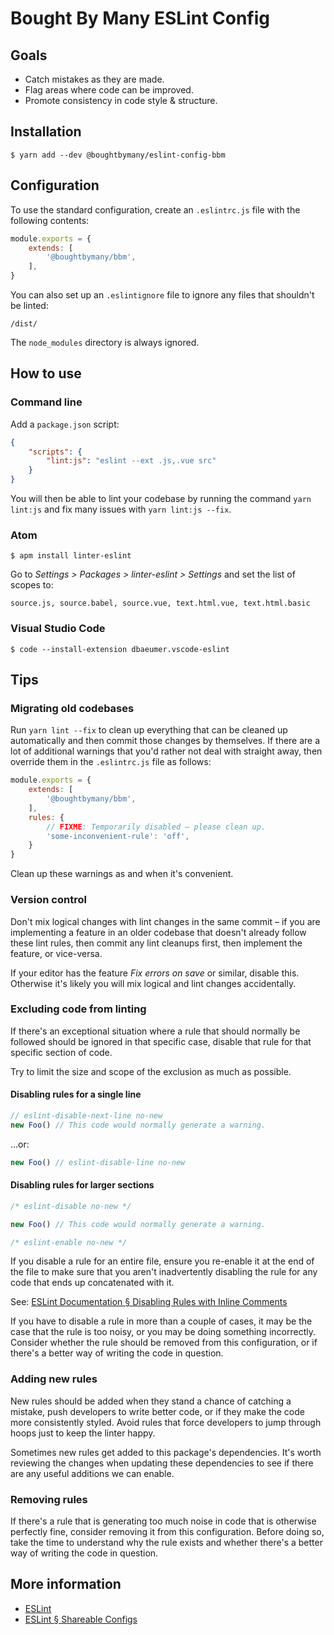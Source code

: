 # Bought By Many ESLint Config


## Goals

- Catch mistakes as they are made.
- Flag areas where code can be improved.
- Promote consistency in code style & structure.


## Installation

```Shell
$ yarn add --dev @boughtbymany/eslint-config-bbm
```


## Configuration

To use the standard configuration, create an `.eslintrc.js` file with the
following contents:

```JavaScript
module.exports = {
    extends: [
        '@boughtbymany/bbm',
    ],
}
```

You can also set up an `.eslintignore` file to ignore any files that shouldn't
be linted:

```
/dist/
```

The `node_modules` directory is always ignored.

## How to use

### Command line

Add a `package.json` script:

```json
{
    "scripts": {
        "lint:js": "eslint --ext .js,.vue src"
    }
}
```

You will then be able to lint your codebase by running the command
`yarn lint:js` and fix many issues with `yarn lint:js --fix`.


### Atom

```Shell
$ apm install linter-eslint
```

Go to *Settings > Packages > linter-eslint > Settings* and set the list of
scopes to:

```
source.js, source.babel, source.vue, text.html.vue, text.html.basic
```


### Visual Studio Code

```Shell
$ code --install-extension dbaeumer.vscode-eslint
```


## Tips


### Migrating old codebases


Run `yarn lint --fix` to clean up everything that can be cleaned up
automatically and then commit those changes by themselves.  If there are a lot
of additional warnings that you'd rather not deal with straight away, then
override them in the `.eslintrc.js` file as follows:

```JavaScript
module.exports = {
    extends: [
        '@boughtbymany/bbm',
    ],
    rules: {
        // FIXME: Temporarily disabled – please clean up.
        'some-inconvenient-rule': 'off',
    }
}
```

Clean up these warnings as and when it's convenient.


### Version control

Don't mix logical changes with lint changes in the same commit – if you are
implementing a feature in an older codebase that doesn't already follow these
lint rules, then commit any lint cleanups first, then implement the feature, or
vice-versa.

If your editor has the feature *Fix errors on save* or similar, disable this.
Otherwise it's likely you will mix logical and lint changes accidentally.


### Excluding code from linting

If there's an exceptional situation where a rule that should normally be
followed should be ignored in that specific case, disable that rule for that
specific section of code.

Try to limit the size and scope of the exclusion as much as possible.


#### Disabling rules for a single line

```JavaScript
// eslint-disable-next-line no-new
new Foo() // This code would normally generate a warning.
```

…or:

```JavaScript
new Foo() // eslint-disable-line no-new
```


#### Disabling rules for larger sections

```JavaScript
/* eslint-disable no-new */

new Foo() // This code would normally generate a warning.

/* eslint-enable no-new */
```

If you disable a rule for an entire file, ensure you re-enable it at the end of
the file to make sure that you aren't inadvertently disabling the rule for any
code that ends up concatenated with it.

See: [ESLint Documentation § Disabling Rules with Inline Comments](https://eslint.org/docs/user-guide/configuring#disabling-rules-with-inline-comments)

If you have to disable a rule in more than a couple of cases, it may be the case
that the rule is too noisy, or you may be doing something incorrectly.  Consider
whether the rule should be removed from this configuration, or if there's a
better way of writing the code in question.


### Adding new rules

New rules should be added when they stand a chance of catching a mistake, push
developers to write better code, or if they make the code more consistently
styled.  Avoid rules that force developers to jump through hoops just to keep
the linter happy.

Sometimes new rules get added to this package's dependencies.  It's worth
reviewing the changes when updating these dependencies to see if there are any
useful additions we can enable.


### Removing rules

If there's a rule that is generating too much noise in code that is otherwise
perfectly fine, consider removing it from this configuration.  Before doing so,
take the time to understand why the rule exists and whether there's a better way
of writing the code in question.


## More information

- [ESLint](https://eslint.org/)
- [ESLint § Shareable Configs](https://eslint.org/docs/developer-guide/shareable-configs)
